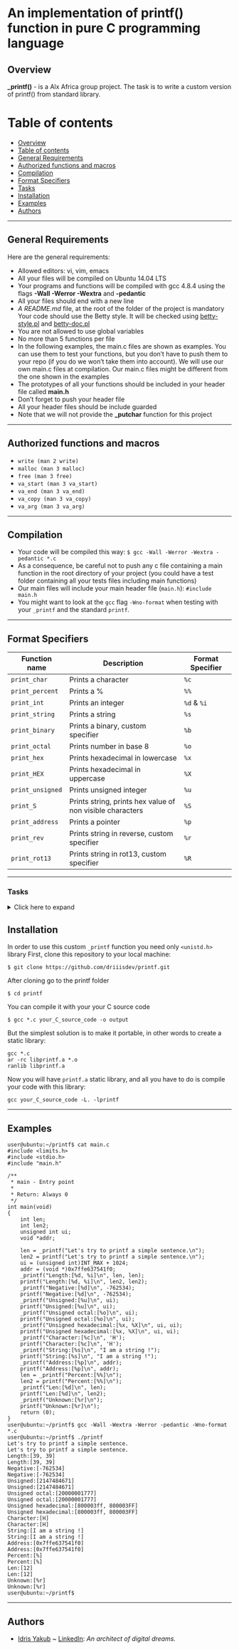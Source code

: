 # An implementation of printf() function in pure C programming language

## Overview

**_printf()** - is a Alx Africa group project. The task is to write a custom version of printf() from standard library.

Table of contents
=================

<!--ts-->
   * [Overview](#overview)
   * [Table of contents](#table-of-contents)
   * [General Requirements](#general-requirements)
   * [Authorized functions and macros](#authorized-functions-and-macros)
   * [Compilation](#compilation)
   * [Format Specifiers](#format-specifiers)
   * [Tasks](#tasks)
   * [Installation](#installation)
   * [Examples](#examples)
   * [Authors](#authors)
<!--te-->


*************************************************************************

## General Requirements

Here are the general requirements:

  - Allowed editors: vi, vim, emacs
  - All your files will be compiled on Ubuntu 14.04 LTS
  - Your programs and functions will be compiled with gcc 4.8.4 using the flags **-Wall -Werror -Wextra** and **-pedantic**
  - All your files should end with a new line
  - *A README.md* file, at the root of the folder of the project is mandatory
Your code should use the Betty style. It will be checked using [betty-style.pl](https://github.com/holbertonschool/Betty/blob/master/betty-style.pl) and [betty-doc.pl](https://github.com/holbertonschool/Betty/blob/master/betty-doc.pl)
  - You are not allowed to use global variables
  - No more than 5 functions per file
  - In the following examples, the main.c files are shown as examples. You can use them to test your functions, but you don’t have to push them to your repo (if you do we won’t take them into account). We will use our own main.c files at compilation. Our main.c files might be different from the one shown in the examples
  - The prototypes of all your functions should be included in your header file called **main.h**
  - Don’t forget to push your header file
  - All your header files should be include guarded
  - Note that we will not provide the **_putchar** function for this project

******************************************************************************

## Authorized functions and macros

  - `write (man 2 write)`
  - `malloc (man 3 malloc)`
  - `free (man 3 free)`
  - `va_start (man 3 va_start)`
  - `va_end (man 3 va_end)`
  - `va_copy (man 3 va_copy)`
  - `va_arg (man 3 va_arg)`

******************************************************************************

## Compilation
  -  Your code will be compiled this way:
  ```$ gcc -Wall -Werror -Wextra -pedantic *.c```
  - As a consequence, be careful not to push any c file containing a main function in the root directory of your project (you could have a test folder containing all your tests files including main functions)
  - Our main files will include your main header file (`main.h`): `#include main.h`
  - You might want to look at the `gcc` flag `-Wno-format` when testing with your `_printf` and the standard `printf`.

*******************************************************************************

## Format Specifiers
Function name | Description | Format Specifier
--- | --- | ---
`print_char` | Prints a character | `%c`
`print_percent` | Prints a % | `%%`
`print_int` | Prints an integer | `%d` & `%i`
`print_string` | Prints a string | `%s`
`print_binary` | Prints a binary, custom specifier | `%b`
`print_octal` | Prints number in base 8 | `%o`
`print_hex` | Prints hexadecimal in lowercase | `%x`
`print_HEX` | Prints hexadecimal in uppercase | `%X`
`print_unsigned` | Prints unsigned integer | `%u`
`print_S` | Prints string, prints hex value of non visible characters | `%S`
`print_address` | Prints a pointer | `%p`
`print_rev` | Prints string in reverse, custom specifier | `%r`
`print_rot13` | Prints string in rot13, custom specifier | `%R`


*******************************************************************************

### Tasks
<details>
<summary>
Click here to expand
</summary>
<ul>

<li>- 0. I'm not going anywhere. You can print that wherever you want to. I'm here and I'm a Spur for life <i>mandatory</i>
</li><li> - 1. Education is when you read the fine print. Experience is what you get if you don't  <i>mandatory</i>
</li><li> - 2. Just because it's in print doesn't mean it's the gospel  <i>mandatory</i>
</li><li> - 3. With a face like mine, I do better in print <i>#advanced</i>
</li><li> - 4. What one has not experienced, one will never understand in print <i>#advanced</i>
</li><li> - 5. Nothing in fine print is ever good news <i>#advanced</i>
</li><li> - 6. My weakness is wearing too much leopard print <i>#advanced</i>
</li><li> - 7. How is the world ruled and led to war? Diplomats lie to journalists and believe these lies when they see them in print <i>#advanced</i>
</li><li> - 8. The big print gives and the small print takes away <i>#advanced</i>
</li><li> - 9. Sarcasm is lost in print <i>#advanced</i>
</li><li> - 10. Print some money and give it to us for the rain forests <i>#advanced</i>
</li><li> - 11. The negative is the equivalent of the composer's score, and the print the performance <i>#advanced</i>
</li><li> - 12. It's depressing when you're still around and your albums are out of print <i>#advanced</i>
</li><li> - 13. Every time that I wanted to give up, if I saw an interesting textile, print what ever, suddenly I would see a collection <i>#advanced</i>
</li><li> - 14. Print is the sharpest and the strongest weapon of our party <i>#advanced</i>
</li><li> - 15. The flood of print has turned reading into a process of gulping rather than savoring <i>#advanced</i>
</li><li> - 16. All of the above functionality should work flawlessly <i>#advanced</i>
</ul>
</details>

## Installation

In order to use this custom `_printf` function you need only `<unistd.h>` library
First, clone this repository to your local machine:
```
$ git clone https://github.com/driiisdev/printf.git
```

After cloning go to the printf folder

```
$ cd printf
```
You can compile it with your your C source code

```
$ gcc *.c your_C_source_code -o output
```
But the simplest solution is to make it portable, in other words to create a static library:
```
gcc *.c
ar -rc libprintf.a *.o
ranlib libprintf.a
```
Now you will have `printf.a` static library, and all you have to do is compile your code with this library:
```
gcc your_C_source_code -L. -lprintf
```

*****************************************************************************************************


## Examples
```
user@ubuntu:~/printf$ cat main.c
#include <limits.h>
#include <stdio.h>
#include "main.h"

/**
 * main - Entry point
 *
 * Return: Always 0
 */
int main(void)
{
    int len;
    int len2;
    unsigned int ui;
    void *addr;

    len = _printf("Let's try to printf a simple sentence.\n");
    len2 = printf("Let's try to printf a simple sentence.\n");
    ui = (unsigned int)INT_MAX + 1024;
    addr = (void *)0x7ffe637541f0;
    _printf("Length:[%d, %i]\n", len, len);
    printf("Length:[%d, %i]\n", len2, len2);
    _printf("Negative:[%d]\n", -762534);
    printf("Negative:[%d]\n", -762534);
    _printf("Unsigned:[%u]\n", ui);
    printf("Unsigned:[%u]\n", ui);
    _printf("Unsigned octal:[%o]\n", ui);
    printf("Unsigned octal:[%o]\n", ui);
    _printf("Unsigned hexadecimal:[%x, %X]\n", ui, ui);
    printf("Unsigned hexadecimal:[%x, %X]\n", ui, ui);
    _printf("Character:[%c]\n", 'H');
    printf("Character:[%c]\n", 'H');
    _printf("String:[%s]\n", "I am a string !");
    printf("String:[%s]\n", "I am a string !");
    _printf("Address:[%p]\n", addr);
    printf("Address:[%p]\n", addr);
    len = _printf("Percent:[%%]\n");
    len2 = printf("Percent:[%%]\n");
    _printf("Len:[%d]\n", len);
    printf("Len:[%d]\n", len2);
    _printf("Unknown:[%r]\n");
    printf("Unknown:[%r]\n");
    return (0);
}
user@ubuntu:~/printf$ gcc -Wall -Wextra -Werror -pedantic -Wno-format *.c
user@ubuntu:~/printf$ ./printf
Let's try to printf a simple sentence.
Let's try to printf a simple sentence.
Length:[39, 39]
Length:[39, 39]
Negative:[-762534]
Negative:[-762534]
Unsigned:[2147484671]
Unsigned:[2147484671]
Unsigned octal:[20000001777]
Unsigned octal:[20000001777]
Unsigned hexadecimal:[800003ff, 800003FF]
Unsigned hexadecimal:[800003ff, 800003FF]
Character:[H]
Character:[H]
String:[I am a string !]
String:[I am a string !]
Address:[0x7ffe637541f0]
Address:[0x7ffe637541f0]
Percent:[%]
Percent:[%]
Len:[12]
Len:[12]
Unknown:[%r]
Unknown:[%r]
user@ubuntu:~/printf$
```

*****************************************************************************************************

## Authors
- [Idris Yakub](https://github.com/driiisdev) ~ [LinkedIn](https://www.linkedin.com/in/idris-yakub/):
*An architect of digital dreams.*


